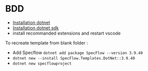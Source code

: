 # BDD

- [Installation dotnet](https://dotnet.microsoft.com/en-us/download/dotnet/6.0)
- [Installation dotnet sdk](https://dotnet.microsoft.com/en-us/download/dotnet/sdk-for-vs-code)
- install recommanded extensions and restart vscode


To recreate template from blank folder :
- Add Specflow `dotnet add package SpecFlow --version 3.9.40`
- `dotnet new --install SpecFlow.Templates.DotNet::3.9.40`
- `dotnet new specflowproject`
